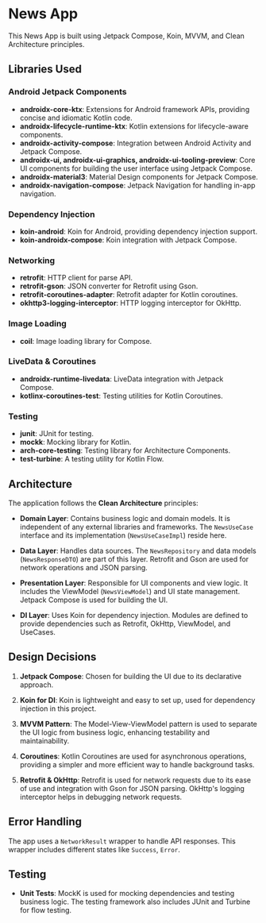 # News App

This News App is built using Jetpack Compose, Koin, MVVM, and Clean Architecture principles.

## Libraries Used

### Android Jetpack Components

- **androidx-core-ktx**: Extensions for Android framework APIs, providing concise and idiomatic
  Kotlin code.
- **androidx-lifecycle-runtime-ktx**: Kotlin extensions for lifecycle-aware components.
- **androidx-activity-compose**: Integration between Android Activity and Jetpack Compose.
- **androidx-ui, androidx-ui-graphics, androidx-ui-tooling-preview**: Core UI components for
  building the user interface using Jetpack Compose.
- **androidx-material3**: Material Design components for Jetpack Compose.
- **androidx-navigation-compose**: Jetpack Navigation for handling in-app navigation.

### Dependency Injection

- **koin-android**: Koin for Android, providing dependency injection support.
- **koin-androidx-compose**: Koin integration with Jetpack Compose.

### Networking

- **retrofit**: HTTP client for parse API.
- **retrofit-gson**: JSON converter for Retrofit using Gson.
- **retrofit-coroutines-adapter**: Retrofit adapter for Kotlin coroutines.
- **okhttp3-logging-interceptor**: HTTP logging interceptor for OkHttp.

### Image Loading

- **coil**: Image loading library for Compose.

### LiveData & Coroutines

- **androidx-runtime-livedata**: LiveData integration with Jetpack Compose.
- **kotlinx-coroutines-test**: Testing utilities for Kotlin Coroutines.

### Testing

- **junit**: JUnit for testing.
- **mockk**: Mocking library for Kotlin.
- **arch-core-testing**: Testing library for Architecture Components.
- **test-turbine**: A testing utility for Kotlin Flow.

## Architecture

The application follows the **Clean Architecture** principles:

- **Domain Layer**: Contains business logic and domain models. It is independent of any external
  libraries and frameworks. The `NewsUseCase` interface and its implementation (`NewsUseCaseImpl`)
  reside here.

- **Data Layer**: Handles data sources. The `NewsRepository` and data models (`NewsResponseDTO`) are
  part of this layer. Retrofit and Gson are used for network operations and JSON parsing.

- **Presentation Layer**: Responsible for UI components and view logic. It includes the
  ViewModel (`NewsViewModel`) and UI state management. Jetpack Compose is used for building the UI.

- **DI Layer**: Uses Koin for dependency injection. Modules are defined to provide dependencies such
  as Retrofit, OkHttp, ViewModel, and UseCases.

## Design Decisions

1. **Jetpack Compose**: Chosen for building the UI due to its declarative approach.

2. **Koin for DI**: Koin is lightweight and easy to set up, used for dependency injection in this
   project.

3. **MVVM Pattern**: The Model-View-ViewModel pattern is used to separate the UI logic from business
   logic, enhancing testability and maintainability.

4. **Coroutines**: Kotlin Coroutines are used for asynchronous operations, providing a simpler and
   more efficient way to handle background tasks.

5. **Retrofit & OkHttp**: Retrofit is used for network requests due to its ease of use and
   integration with Gson for JSON parsing. OkHttp's logging interceptor helps in debugging network
   requests.

## Error Handling

The app uses a `NetworkResult` wrapper to handle API responses. This wrapper includes different
states like `Success`, `Error`.

## Testing

- **Unit Tests**: MockK is used for mocking dependencies and testing business logic. The testing
  framework also includes JUnit and Turbine for flow testing.
